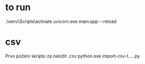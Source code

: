 # to run

.\venv\Scripts\activate
uvicorn.exe main:app --reload

# csv

Prvo poženi skripto za naložit .csv
python.exe import-csv-t.....py
